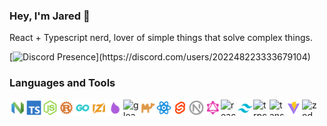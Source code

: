 ### Hey, I'm Jared 👋
React + Typescript nerd, lover of simple things that solve complex things.

[![Discord Presence](https://lanyard-profile-readme.vercel.app/api/202248223333679104?idleMessage=Probably%20doing%20something%20else...)](https://discord.com/users/202248223333679104)

<!-- ### Last Played Spotify 🎧

[<img src="https://jwyce-spotify.vercel.app/api/spotify-playing" alt="Spotify Now Playing" width="350" />](https://open.spotify.com/user/12169145527)
 -->
### Languages and Tools

[<img align="left" alt="neovim" height="26px" width="26px" src="https://raw.githubusercontent.com/BeardedBear/bearded-icons/master/icons/nvim.svg" />][neovim]
[<img align="left" alt="typescript" height="26px" width="26px" src="https://github.com/vscode-icons/vscode-icons/raw/master/icons/file_type_typescript_official.svg" />][ts]
[<img align="left" alt="node" height="26px" width="26px" src="https://github.com/vscode-icons/vscode-icons/raw/master/icons/file_type_node.svg" />][node]
[<img align="left" alt="rust" height="26px" width="26px" src="https://raw.githubusercontent.com/BeardedBear/bearded-icons/87232606252d2dba1dac3c86583c14d8c09b5574/icons/rust.svg" />][rust]
[<img align="left" alt="go" height="26px" width="26px" src="https://raw.githubusercontent.com/BeardedBear/bearded-icons/refs/heads/master/icons/go.svg" />][go]
[<img align="left" alt="zig" height="26px" width="26px" src="https://raw.githubusercontent.com/BeardedBear/bearded-icons/refs/heads/master/icons/zig.svg" />][zig]
[<img align="left" alt="elixir" height="26px" width="26px" src="https://raw.githubusercontent.com/BeardedBear/bearded-icons/refs/heads/master/icons/elixir.svg" />][elixir]
[<img align="left" alt="gleam" height="26px" width="26px" src="https://gleam.run/images/lucy/lucy.svg" />][gleam]
[<img align="left" alt="ocaml" height="26px" width="26px" src="https://raw.githubusercontent.com/BeardedBear/bearded-icons/refs/heads/master/icons/ocaml.svg" />][ocaml]
[<img align="left" alt="react" height="26px" width="26px" src="https://raw.githubusercontent.com/BeardedBear/bearded-icons/master/icons/reactts.svg" />][react]
[<img align="left" alt="svelte" height="26px" width="26px" src="https://raw.githubusercontent.com/BeardedBear/bearded-icons/refs/heads/master/icons/svelte.svg" />][svelte]
[<img align="left" alt="nextjs" height="26px" width="26px" src="https://raw.githubusercontent.com/BeardedBear/bearded-icons/master/icons/nextconfig.svg" />][next]
[<img align="left" alt="gql" height="26px" width="26px" src="https://raw.githubusercontent.com/BeardedBear/bearded-icons/master/icons/graphql.svg" />][graphql]
[<img align="left" alt="react native" height="26px" width="26px" src="https://shopify.github.io/react-native-skia/img/logo.png" />][reactnative]
[<img align="left" alt="tailwind" height="26px" width="26px" src="https://raw.githubusercontent.com/BeardedBear/bearded-icons/87232606252d2dba1dac3c86583c14d8c09b5574/icons/tailwind.svg" />][tailwind]
[<img align="left" alt="trpc" height="26px" width="26px" src="https://trpc.io/img/logo.svg" />][trpc]
[<img align="left" alt="tanstack" height="26px" width="26px" src="https://tanstack.com/_build/assets/logo-color-100w-br5_Ikqp.png" />][tanstack]
[<img align="left" alt="vite" height="26px" width="26px" src="https://raw.githubusercontent.com/BeardedBear/bearded-icons/87232606252d2dba1dac3c86583c14d8c09b5574/icons/vite.svg" />][vite]
[<img align="left" alt="zod" height="26px" width="26px" src="https://zod.dev/logo.svg" />][zod]

[neovim]: https://github.com/jwyce/.dotfiles
[ts]: https://www.typescriptlang.org/docs/
[node]: https://nodejs.org/en/docs/
[rust]: https://doc.rust-lang.org/book/title-page.html
[go]: https://go.dev/
[elixir]: https://hexdocs.pm/elixir/introduction.html
[zig]: https://ziglang.org/
[ocaml]: https://ocaml.org/
[gleam]: https://gleam.run/

[react]: https://react.dev/
[svelte]: https://svelte.dev/
[next]: https://nextjs.org/

[graphql]: https://graphql.org/
[reactnative]: https://reactnative.dev/

[tailwind]: https://tailwindcss.com/
[vite]: https://vitejs.dev/
[tanstack]: https://tanstack.com/
[trpc]: https://trpc.io/
[zod]: https://zod.dev

